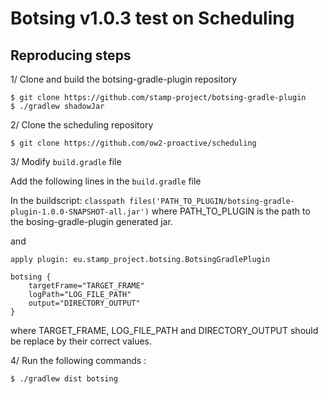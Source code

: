 
# Botsing v1.0.3 test on Scheduling

## Reproducing steps

1/ Clone and build the botsing-gradle-plugin repository
```
$ git clone https://github.com/stamp-project/botsing-gradle-plugin
$ ./gradlew shadowJar
```


2/ Clone the scheduling repository

```
$ git clone https://github.com/ow2-proactive/scheduling
```

3/ Modify `build.gradle` file

Add the following lines in the `build.gradle` file

In the buildscript: ```classpath files('PATH_TO_PLUGIN/botsing-gradle-plugin-1.0.0-SNAPSHOT-all.jar')```
where PATH_TO_PLUGIN is the path to the bosing-gradle-plugin generated jar.

and

```
apply plugin: eu.stamp_project.botsing.BotsingGradlePlugin

botsing {
    targetFrame="TARGET_FRAME"
    logPath="LOG_FILE_PATH"
    output="DIRECTORY_OUTPUT"
}
```
where TARGET_FRAME, LOG_FILE_PATH and DIRECTORY_OUTPUT should be replace by their correct values.

4/ Run the following commands :
```
$ ./gradlew dist botsing
```
